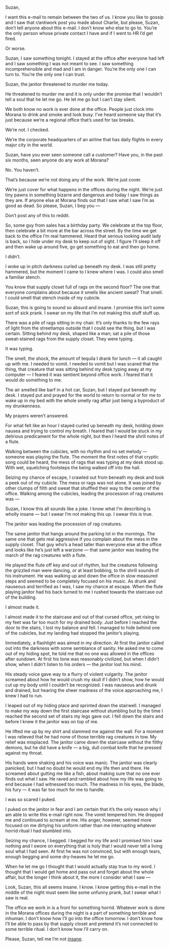 Suzan,

I want this e-mail to remain between the two of us. I know you like to gossip and I saw that r/antiwork post you made about Charlie, but please, Suzan, don’t tell anyone about this e-mail. I don’t know who else to go to. You’re the only person whose private contact I have and if I went to HR I’d get fired.

Or worse.

Suzan, I saw something tonight. I stayed at the office after everyone had left and I saw something I was not meant to see. I saw something incomprehensible and mad and I am in danger. You’re the only one I can turn to. You’re the only one I can trust.

Suzan, the janitor threatened to murder me today.

He threatened to murder me and it is only under the promise that I wouldn’t tell a soul that he let me go. He let me go but I can’t stay silent.

We both know no work is ever done at the office. People just clock into Morana to drink and smoke and look busy. I’ve heard someone say that it’s just because we’re a regional office that’s used for tax breaks. 

We’re not. I checked. 

We’re the corporate headquarters of an airline that has daily flights in every major city in the world.

Suzan, have you ever seen someone call a customer? Have you, in the past six months, seen anyone do any work at Morana?

No. You haven’t.

That’s because we’re not doing any of the work. We’re just cover.

We’re just cover for what happens in the offices during the night. We’re just tiny pawns in something bizarre and dangerous and today I saw things as they are. If anyone else at Morana finds out that I saw what I saw I’m as good as dead. So please, Suzan, I beg you —

Don’t post any of this to reddit.

So, some guy from sales has a birthday party. We celebrate at the top floor, then celebrate a bit more at the bar across the street. By the time we get back to the office I’m real hammered. Heard that serious looking audit lady is back, so I hide under my desk to keep out of sight. I figure I’ll sleep it off and then wake up around five, go get something to eat and then go home.

I didn’t.

I woke up in pitch darkness curled up beneath my desk. I was still pretty hammered, but the moment I came to I knew where I was. I could also smell a familiar stench.

You know that supply closet full of rags on the second floor? The one that everyone complains about because it smells like ancient sweat? That smell. I could smell that stench inside of my cubicle.

Suzan, this is going to sound so absurd and insane. I promise this isn’t some sort of sick prank. I swear on my life that I’m not making this stuff stuff up.

There was a pile of rags sitting in my chair. It’s only thanks to the few rays of light from the streetlamps outside that I could see the thing, but I was certain. Sitting behind my desk, shaped like a man; sat a pile of those sweat-stained rags from the supply closet. They were typing.

It was typing.

The smell, the shock, the amount of tequila I drank for lunch — it all caught up with me. I needed to vomit. I needed to vomit but I was scared that the thing, that creature that was sitting behind my desk typing away at my computer — I feared it was sentient beyond office work. I feared that it would do something to me.

The air smelled like barf in a hot car, Suzan, but I stayed put beneath my desk. I stayed put and prayed for the world to return to normal or for me to wake up in my bed with the whole smelly rag affair just being a byproduct of my drunkenness. 

My prayers weren’t answered. 

For what felt like an hour I stayed curled up beneath my desk, holding down nausea and trying to control my breath. I feared that I would be stuck in my delirious predicament for the whole night, but then I heard the shrill notes of a flute.

Walking between the cubicles, with no rhythm and no set melody — someone was playing the flute. The moment the first notes of that cryptic song could be heard, the mess of rags that was typing at my desk stood up. With wet, squelching footsteps the being walked off into the hall.

Seizing my chance of escape, I crawled out from beneath my desk and took a peek out of my cubicle. The mess or rags was not alone. It was joined by other clumps of filth and sweat that shuffled their way to the center of the office. Walking among the cubicles, leading the procession of rag creatures was —

Suzan, I know this all sounds like a joke. I know what I’m describing is wholly insane — but I swear I’m not making this up. I swear this is true.

The janitor was leading the procession of rag creatures.

The same janitor that hangs around the parking lot in the mornings. The same one that gets real aggressive if you complain about the mess in the supply closet. That guy who’s a head taller than everyone else at the office and looks like he’s just left a warzone — that same janitor was leading the march of the rag creatures with a flute.

He played the flute off key and out of rhythm, but the creatures following the grizzled man were dancing, or at least bobbing, to the shrill sounds of his instrument. He was walking up and down the office in slow measured steps and seemed to be completely focused on his music. As drunk and nauseous and terrified as I was, I saw my chance at escape. When the flute playing janitor had his back turned to me I rushed towards the staircase out of the building.

I almost made it.

I almost made it to the staircase and out of that cursed office, yet rising to my feet was far too much for my drained body. Just before I reached the door to the stairs, I lost my balance and fell. I managed to hide behind one of the cubicles, but my landing had stopped the janitor’s playing.

Immediately, a flashlight was aimed in my direction. At first the janitor called out into the darkness with some semblance of sanity. He asked me to come out of my hiding spot, he told me that no one was allowed in the offices after sundown. At first his tone was reasonably civilized, but when I didn’t show, when I didn’t listen to his orders — the janitor lost his mind.

His steady voice gave way to a flurry of violent vulgarity. The janitor screamed about how he would crush my skull if I didn’t show, how he would cut up my body until I couldn’t be recognized. I was nauseous and drunk and drained, but hearing the sheer madness of the voice approaching me, I knew I had to run.

I leaped out of my hiding place and sprinted down the stairwell. I managed to make my way down the first staircase without stumbling but by the time I reached the second set of stairs my legs gave out. I fell down the stairs and before I knew it the janitor was on top of me.

He lifted me up by my shirt and slammed me against the wall. For a moment I was relieved that he had none of those terrible rag creatures in tow. My relief was misplaced. The janitor came down the staircase without the filthy demons, but he did have a knife — a big, dull combat knife that he pressed against my throat.

His hands were shaking and his voice was manic. The janitor was clearly panicked, but I had no doubt he would end my life then and there. He screamed about gutting me like a fish, about making sure that no one ever finds out what I saw. He raved and rambled about how my life was going to end because I had witnessed too much. The madness in his eyes, the blade, his fury — it was far too much for me to handle.

I was so scared I puked.

I puked on the janitor in fear and I am certain that it’s the only reason why I am able to write this e-mail right now. The vomit tempered him. He dropped me and continued to scream at me. His anger, however, seemed more focused on me dirtying his uniform rather than me interrupting whatever horrid ritual I had stumbled into.

Seizing my chance, I begged. I begged for my life and I promised him I saw nothing and I swore on everything that is holy that I would never tell a living soul what I had seen. At first he was not convinced, but with enough tears, enough begging and some dry-heaves he let me go.

When he let me go I thought that I would actually stay true to my word. I thought that I would get home and pass out and forget about the whole affair, but the longer I think about it, the more I consider what I saw —

Look, Suzan, this all seems insane. I know. I know getting this e-mail in the middle of the night must seem like some unfunny prank, but I swear what I saw is real.

The office we work in is a front for something horrid. Whatever work is done in the Morana offices during the night is a part of something terrible and inhuman. I don’t know how I’ll go into the office tomorrow. I don’t know how I’ll be able to pass by that supply closet and pretend it’s not connected to some terrible ritual. I don’t know how I’ll carry on.

Please, Suzan, tell me I’m not [insane](https://www.reddit.com/r/MJLPresents/comments/11k3ds4/morana_air/).
